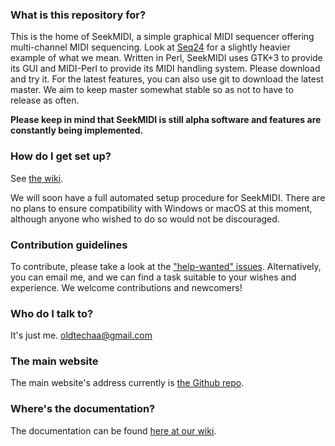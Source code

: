 ### What is this repository for? ###

This is the home of SeekMIDI, a simple graphical MIDI sequencer offering multi-channel MIDI sequencing. Look at [Seq24](https://launchpad.net/seq24/) for a slightly heavier example of what we mean.
Written in Perl, SeekMIDI uses GTK+3 to provide its GUI and MIDI-Perl to provide its MIDI handling system. Please download and try it.
For the latest features, you can also use git to download the latest master. We aim to keep master somewhat stable so as not to have to release as often.

__Please keep in mind that SeekMIDI is still alpha software and features are constantly being implemented.__

### How do I get set up? ###

See [the wiki](https://github.com/oldtechaa/SeekMIDI/wiki/HowTo:-Install-and-Run).

We will soon have a full automated setup procedure for SeekMIDI. There are no plans to ensure compatibility with Windows or macOS at this moment, although anyone who wished to do so would not be discouraged.

### Contribution guidelines ###

To contribute, please take a look at the ["help-wanted" issues](https://github.com/oldtechaa/SeekMIDI/issues?q=is%3Aopen+is%3Aissue+label%3A%22help+wanted%22). Alternatively, you can email me, and we can find a task suitable to your wishes and experience. We welcome contributions and newcomers!

### Who do I talk to? ###

It's just me. [oldtechaa@gmail.com](mailto:oldtechaa@gmail.com)

### The main website ###

The main website's address currently is [the Github repo](https://github.com/oldtechaa/SeekMIDI/).

### Where's the documentation? ###

The documentation can be found [here at our wiki](https://github.com/oldtechaa/SeekMIDI/wiki).
